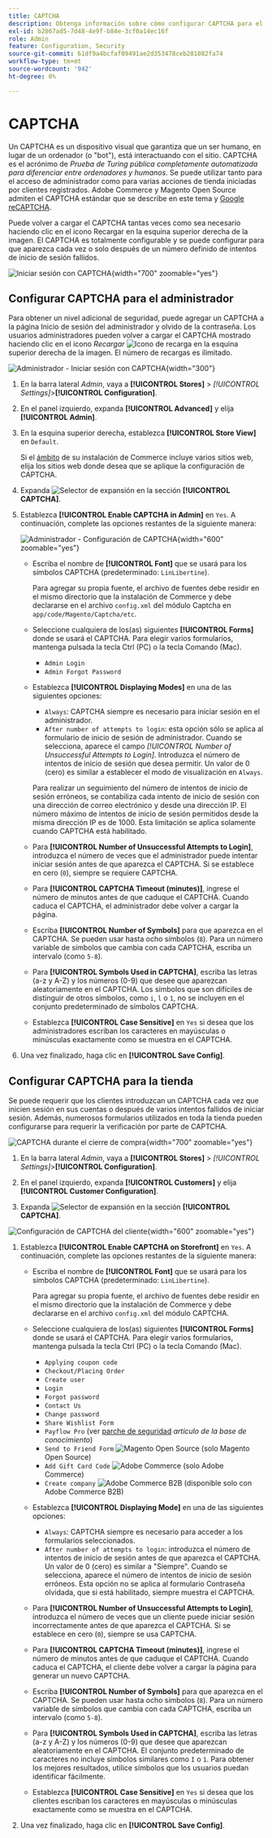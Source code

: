 ```yaml
---
title: CAPTCHA
description: Obtenga información sobre cómo configurar CAPTCHA para el acceso de administrador y varias acciones de tienda iniciadas por clientes registrados.
exl-id: b2867ad5-7d48-4e9f-b84e-3cf0a14ec16f
role: Admin
feature: Configuration, Security
source-git-commit: 61df9a4bcfaf09491ae2d353478ceb281082fa74
workflow-type: tm+mt
source-wordcount: '942'
ht-degree: 0%

---
```


# CAPTCHA

Un CAPTCHA es un dispositivo visual que garantiza que un ser humano, en lugar de un ordenador (o &quot;bot&quot;), está interactuando con el sitio. CAPTCHA es el acrónimo de _Prueba de Turing pública completamente automatizada para diferenciar entre ordenadores y humanos_. Se puede utilizar tanto para el acceso de administrador como para varias acciones de tienda iniciadas por clientes registrados. Adobe Commerce y Magento Open Source admiten el CAPTCHA estándar que se describe en este tema y [Google reCAPTCHA](security-google-recaptcha.md).

Puede volver a cargar el CAPTCHA tantas veces como sea necesario haciendo clic en el icono Recargar en la esquina superior derecha de la imagen. El CAPTCHA es totalmente configurable y se puede configurar para que aparezca cada vez o solo después de un número definido de intentos de inicio de sesión fallidos.

![Iniciar sesión con CAPTCHA](./assets/customer-account-login-captcha.png){width="700" zoomable="yes"}

## Configurar CAPTCHA para el administrador

Para obtener un nivel adicional de seguridad, puede agregar un CAPTCHA a la página Inicio de sesión del administrador y olvido de la contraseña. Los usuarios administradores pueden volver a cargar el CAPTCHA mostrado haciendo clic en el icono _Recargar_ ![Icono de recarga](./assets/CAPTCHA-icon-reload.png) en la esquina superior derecha de la imagen. El número de recargas es ilimitado.

![Administrador - Iniciar sesión con CAPTCHA](./assets/security-captcha-admin.png){width="300"}

1. En la barra lateral _Admin_, vaya a **[!UICONTROL Stores]** > _[!UICONTROL Settings]_>**[!UICONTROL Configuration]**.

1. En el panel izquierdo, expanda **[!UICONTROL Advanced]** y elija **[!UICONTROL Admin]**.

1. En la esquina superior derecha, establezca **[!UICONTROL Store View]** en `Default`.

   Si el [ámbito](../getting-started/websites-stores-views.md#scope-settings) de su instalación de Commerce incluye varios sitios web, elija los sitios web donde desea que se aplique la configuración de CAPTCHA.

1. Expanda ![Selector de expansión](../assets/icon-display-expand.png) en la sección **[!UICONTROL CAPTCHA]**.

1. Establezca **[!UICONTROL Enable CAPTCHA in Admin]** en `Yes`. A continuación, complete las opciones restantes de la siguiente manera:

   ![Administrador - Configuración de CAPTCHA](../configuration-reference/advanced/assets/admin-captcha.png){width="600" zoomable="yes"}

   - Escriba el nombre de **[!UICONTROL Font]** que se usará para los símbolos CAPTCHA (predeterminado: `LinLibertine`).

     Para agregar su propia fuente, el archivo de fuentes debe residir en el mismo directorio que la instalación de Commerce y debe declararse en el archivo `config.xml` del módulo Captcha en `app/code/Magento/Captcha/etc`.

   - Seleccione cualquiera de los(as) siguientes **[!UICONTROL Forms]** donde se usará el CAPTCHA. Para elegir varios formularios, mantenga pulsada la tecla Ctrl (PC) o la tecla Comando (Mac).

      - `Admin Login`
      - `Admin Forgot Password`

   - Establezca **[!UICONTROL Displaying Modes]** en una de las siguientes opciones:

      - `Always`: CAPTCHA siempre es necesario para iniciar sesión en el administrador.
      - `After number of attempts to login`: esta opción sólo se aplica al formulario de inicio de sesión de administrador. Cuando se selecciona, aparece el campo _[!UICONTROL Number of Unsuccessful Attempts to Login]_. Introduzca el número de intentos de inicio de sesión que desea permitir. Un valor de 0 (cero) es similar a establecer el modo de visualización en `Always`.

     Para realizar un seguimiento del número de intentos de inicio de sesión erróneos, se contabiliza cada intento de inicio de sesión con una dirección de correo electrónico y desde una dirección IP. El número máximo de intentos de inicio de sesión permitidos desde la misma dirección IP es de 1000. Esta limitación se aplica solamente cuando CAPTCHA está habilitado.

   - Para **[!UICONTROL Number of Unsuccessful Attempts to Login]**, introduzca el número de veces que el administrador puede intentar iniciar sesión antes de que aparezca el CAPTCHA. Si se establece en cero (`0`), siempre se requiere CAPTCHA.

   - Para **[!UICONTROL CAPTCHA Timeout (minutes)]**, ingrese el número de minutos antes de que caduque el CAPTCHA. Cuando caduca el CAPTCHA, el administrador debe volver a cargar la página.

   - Escriba **[!UICONTROL Number of Symbols]** para que aparezca en el CAPTCHA. Se pueden usar hasta ocho símbolos (`8`). Para un número variable de símbolos que cambia con cada CAPTCHA, escriba un intervalo (como `5-8`).

   - Para **[!UICONTROL Symbols Used in CAPTCHA]**, escriba las letras (a-z y A-Z) y los números (0-9) que desee que aparezcan aleatoriamente en el CAPTCHA. Los símbolos que son difíciles de distinguir de otros símbolos, como `i`, `l` o `1`, no se incluyen en el conjunto predeterminado de símbolos CAPTCHA.

   - Establezca **[!UICONTROL Case Sensitive]** en `Yes` si desea que los administradores escriban los caracteres en mayúsculas o minúsculas exactamente como se muestra en el CAPTCHA.

1. Una vez finalizado, haga clic en **[!UICONTROL Save Config]**.

## Configurar CAPTCHA para la tienda

Se puede requerir que los clientes introduzcan un CAPTCHA cada vez que inicien sesión en sus cuentas o después de varios intentos fallidos de iniciar sesión. Además, numerosos formularios utilizados en toda la tienda pueden configurarse para requerir la verificación por parte de CAPTCHA.

![CAPTCHA durante el cierre de compra](./assets/storefront-checkout-payment-captcha.png){width="700" zoomable="yes"}

1. En la barra lateral _Admin_, vaya a **[!UICONTROL Stores]** > _[!UICONTROL Settings]_>**[!UICONTROL Configuration]**.

1. En el panel izquierdo, expanda **[!UICONTROL Customers]** y elija **[!UICONTROL Customer Configuration]**.

1. Expanda ![Selector de expansión](../assets/icon-display-expand.png) en la sección **[!UICONTROL CAPTCHA]**.

![Configuración de CAPTCHA del cliente](../configuration-reference/customers/assets/customer-configuration-captcha.png){width="600" zoomable="yes"}

1. Establezca **[!UICONTROL Enable CAPTCHA on Storefront]** en `Yes`. A continuación, complete las opciones restantes de la siguiente manera:

   - Escriba el nombre de **[!UICONTROL Font]** que se usará para los símbolos CAPTCHA (predeterminado: `LinLibertine`).

     Para agregar su propia fuente, el archivo de fuentes debe residir en el mismo directorio que la instalación de Commerce y debe declararse en el archivo `config.xml` del módulo CAPTCHA.

   - Seleccione cualquiera de los(as) siguientes **[!UICONTROL Forms]** donde se usará el CAPTCHA. Para elegir varios formularios, mantenga pulsada la tecla Ctrl (PC) o la tecla Comando (Mac).

      - `Applying coupon code`
      - `Checkout/Placing Order`
      - `Create user`
      - `Login`
      - `Forgot password`
      - `Contact Us`
      - `Change password`
      - `Share Wishlist Form`
      - `Payflow Pro` (ver [parche de seguridad](https://experienceleague.adobe.com/docs/commerce-knowledge-base/kb/troubleshooting/payments/paypal-payflow-pro-active-carding-activity.html?lang=es) _artículo de la base de conocimiento_)
      - `Send to Friend Form` ![Magento Open Source](../assets/open-source.svg) (solo Magento Open Source)
      - `Add Gift Card Code` ![Adobe Commerce](../assets/adobe-logo.svg) (solo Adobe Commerce)
      - `Create company` ![Adobe Commerce B2B](../assets/b2b.svg) (disponible solo con Adobe Commerce B2B)

   - Establezca **[!UICONTROL Displaying Mode]** en una de las siguientes opciones:

      - `Always`: CAPTCHA siempre es necesario para acceder a los formularios seleccionados.
      - `After number of attempts to login`: introduzca el número de intentos de inicio de sesión antes de que aparezca el CAPTCHA. Un valor de 0 (cero) es similar a &quot;Siempre&quot;. Cuando se selecciona, aparece el número de intentos de inicio de sesión erróneos. Esta opción no se aplica al formulario Contraseña olvidada, que si está habilitado, siempre muestra el CAPTCHA.

   - Para **[!UICONTROL Number of Unsuccessful Attempts to Login]**, introduzca el número de veces que un cliente puede iniciar sesión incorrectamente antes de que aparezca el CAPTCHA. Si se establece en cero (`0`), siempre se usa CAPTCHA.

   - Para **[!UICONTROL CAPTCHA Timeout (minutes)]**, ingrese el número de minutos antes de que caduque el CAPTCHA. Cuando caduca el CAPTCHA, el cliente debe volver a cargar la página para generar un nuevo CAPTCHA.

   - Escriba **[!UICONTROL Number of Symbols]** para que aparezca en el CAPTCHA. Se pueden usar hasta ocho símbolos (`8`). Para un número variable de símbolos que cambia con cada CAPTCHA, escriba un intervalo (como `5-8`).

   - Para **[!UICONTROL Symbols Used in CAPTCHA]**, escriba las letras (a-z y A-Z) y los números (0-9) que desee que aparezcan aleatoriamente en el CAPTCHA. El conjunto predeterminado de caracteres no incluye símbolos similares como `I` o `1`. Para obtener los mejores resultados, utilice símbolos que los usuarios puedan identificar fácilmente.

   - Establezca **[!UICONTROL Case Sensitive]** en `Yes` si desea que los clientes escriban los caracteres en mayúsculas o minúsculas exactamente como se muestra en el CAPTCHA.

1. Una vez finalizado, haga clic en **[!UICONTROL Save Config]**.
